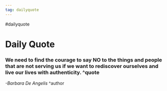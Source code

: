 ```yaml
---
tag: dailyquote
---
```


#dailyquote

# Daily Quote

### We need to find the courage to say NO to the things and people that are not serving us if we want to rediscover ourselves and live our lives with authenticity. ^quote
*-Barbara De Angelis* ^author
